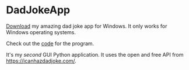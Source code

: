 # DadJokeApp

[Download](https://github.com/aamabile001/DadJokeApp/blob/main/DadJokeApp.exe) my amazing dad joke app for Windows. It only works for Windows operating systems.

Check out the [code](https://github.com/aamabile001/DadJokeApp/blob/main/DadJokeApp.py) for the program.

It's my *second* GUI Python application. It uses the open and free API from https://icanhazdadjoke.com/.
